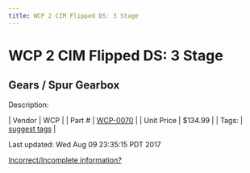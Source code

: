 ```yaml
---
title: WCP 2 CIM Flipped DS: 3 Stage
---
```


# WCP 2 CIM Flipped DS: 3 Stage
## Gears / Spur Gearbox
Description: 	 

| Vendor | WCP | 
| Part # | [WCP-0070](http://www.wcproducts.net/WCP-0070) | 
| Unit Price | $134.99 | 
| Tags: | [suggest tags](https://docs.google.com/forms/d/e/1FAIpQLSeWyY8v3RgOty-MyWmh9U0iivNYN_molChYyS-0U-o-kOAv_g/viewform) | 

Last updated: Wed Aug 09 23:35:15 PDT 2017

 [Incorrect/Incomplete information?](https://docs.google.com/forms/d/e/1FAIpQLSeWyY8v3RgOty-MyWmh9U0iivNYN_molChYyS-0U-o-kOAv_g/viewform)